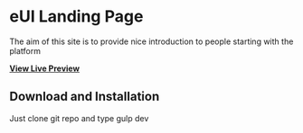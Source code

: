 # eUI Landing Page

The aim of this site is to provide nice introduction to people starting with the platform

**[View Live Preview](https://pnowak2.github.io/eui-landing-page/)**

## Download and Installation

Just clone git repo and type gulp dev